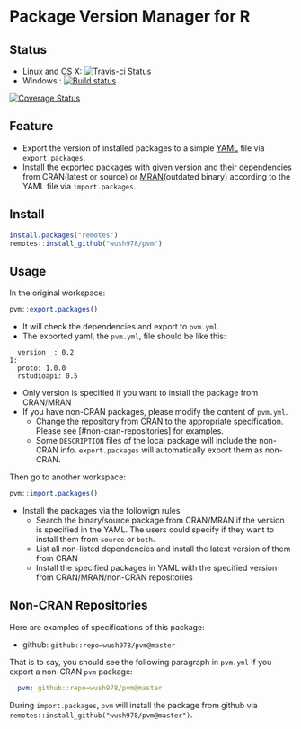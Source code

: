 # Package Version Manager for R

## Status

- Linux and OS X: [![Travis-ci Status](https://travis-ci.org/wush978/pvm.svg?branch=master)](https://travis-ci.org/wush978/pvm)
- Windows : [![Build status](https://ci.appveyor.com/api/projects/status/it85uq9rlya3f07t/branch/master?svg=true)](https://ci.appveyor.com/project/wush978/pvm/branch/master)


[![Coverage Status](https://img.shields.io/coveralls/wush978/FeatureHashing.svg)](https://coveralls.io/r/wush978/FeatureHashing?branch=master)

## Feature

- Export the version of installed packages to a simple [YAML](https://en.wikipedia.org/wiki/YAML) file via `export.packages`.
- Install the exported packages with given version and their dependencies from CRAN(latest or source) or [MRAN](https://mran.revolutionanalytics.com/)(outdated binary)
  according to the YAML file via `import.packages`.

## Install

```r
install.packages("remotes")
remotes::install_github("wush978/pvm")
```

## Usage

In the original workspace:

```r
pvm::export.packages()
```

- It will check the dependencies and export to `pvm.yml`.
- The exported yaml, the `pvm.yml`, file should be like this:
```
__version__: 0.2
1:
  proto: 1.0.0
  rstudioapi: 0.5
```
- Only version is specified if you want to install the package from CRAN/MRAN
- If you have non-CRAN packages, please modify the content of `pvm.yml`.
    - Change the repository from CRAN to the appropriate specification. Please see [#non-cran-repositories] for examples.
    - Some `DESCRIPTION` files of the local package will include the non-CRAN info. `export.packages` will automatically export
them as non-CRAN.



Then go to another workspace:

```r
pvm::import.packages()
```

- Install the packages via the followign rules
    - Search the binary/source package from CRAN/MRAN if the version is specified in the YAML. The users could specify if they want to install them from `source` or `both`.
    - List all non-listed dependencies and install the latest version of them from CRAN
    - Install the specified packages in YAML with the specified version from CRAN/MRAN/non-CRAN repositories

## Non-CRAN Repositories

Here are examples of specifications of this package:

- github: `github::repo=wush978/pvm@master`

That is to say, you should see the following paragraph in `pvm.yml` if you export a non-CRAN `pvm` package:

```yml
  pvm: github::repo=wush978/pvm@master
```

During `import.packages`, `pvm` will install the package from github via `remotes::install_github("wush978/pvm@master")`.
